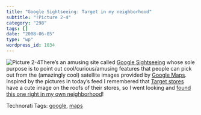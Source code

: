 ```yaml
---
title: "Google Sightseeing: Target in my neighborhood"
subtitle: "!Picture 2-4"
category: "298"
tags: []
date: "2008-06-05"
type: "wp"
wordpress_id: 1034
---
```

![Picture 2-4](https://i0.wp.com/s3.media.squarespace.com/production/1075723/12829350/weblogs/images/posts/Picture%25202-4.png?resize=420%2C366)There’s an amusing site called [Google Sightseeing](http://www.googlesightseeing.com/) whose sole purpose is to point out cool/curious/amusing features that people can pick out from the (amazingly cool) satellite images provided by [Google Maps](http://maps.google.com/).
Inspired by the pictures in today’s feed I remembered that [Target stores](http://www.target.com/gp/homepage.html/602-6735980-1186251) have a cute image on the roofs of their stores, so I went looking and [found this one right in my own neighborhood](http://maps.google.com/maps?q=02474&ll=42.398932,-71.072949&spn=0.005209,0.007033&t=h&hl=en)!

Technorati Tags: [google](http://technorati.com/tag/google), [maps](http://technorati.com/tag/maps)